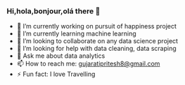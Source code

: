 ### Hi,hola,bonjour,olá there 👋

- 🔭 I’m currently working on pursuit of happiness project 
- 🌱 I’m currently learning machine learning 
- 👯 I’m looking to collaborate on any data science project
- 🤔 I’m looking for help with data cleaning, data scraping
- 💬 Ask me about data analytics
- 📫 How to reach me: gujaratipritesh8@gmail.com
- ⚡ Fun fact: I love Travelling
